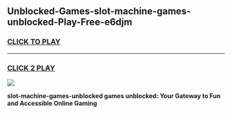 
## Unblocked-Games-slot-machine-games-unblocked-Play-Free-e6djm
<h3>
<a href="https://premium76.site?title=slot-machine-games-unblocked&ref=18A1">CLICK TO PLAY</a></h3>
<hr>

<h3>
<a href="https://premium76.site?title=slot-machine-games-unblocked&ref=18A1">CLICK 2 PLAY</a>
  
</h3>

<a href="https://premium76.site?title=slot-machine-games-unblocked&ref=18A1"><img src="https://clearcache.store/games.png"></a>


**slot-machine-games-unblocked games unblocked: Your Gateway to Fun and Accessible Online Gaming**
